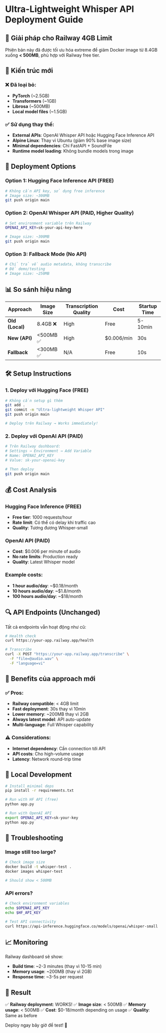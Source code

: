# Ultra-Lightweight Whisper API Deployment Guide

## 🎯 Giải pháp cho Railway 4GB Limit

Phiên bản này đã được tối ưu hóa extreme để giảm Docker image từ 8.4GB xuống **< 500MB**, phù hợp với Railway free tier.

## 🔧 Kiến trúc mới

### ❌ Đã loại bỏ:

- **PyTorch** (~2.5GB)
- **Transformers** (~1GB)
- **Librosa** (~500MB)
- **Local model files** (~1.5GB)

### ✅ Sử dụng thay thế:

- **External APIs**: OpenAI Whisper API hoặc Hugging Face Inference API
- **Alpine Linux**: Thay vì Ubuntu (giảm 90% base image size)
- **Minimal dependencies**: Chỉ FastAPI + SoundFile
- **Runtime model loading**: Không bundle models trong image

## 🚀 Deployment Options

### Option 1: Hugging Face Inference API (FREE)

```bash
# Không cần API key, sử dụng free inference
# Image size: ~300MB
git push origin main
```

### Option 2: OpenAI Whisper API (PAID, Higher Quality)

```bash
# Set environment variable trên Railway
OPENAI_API_KEY=sk-your-api-key-here

# Image size: ~300MB
git push origin main
```

### Option 3: Fallback Mode (No API)

```bash
# Chỉ trả về audio metadata, không transcribe
# Để demo/testing
# Image size: ~250MB
```

## 📊 So sánh hiệu năng

| Approach        | Image Size | Transcription Quality | Cost       | Startup Time |
| --------------- | ---------- | --------------------- | ---------- | ------------ |
| **Old (Local)** | 8.4GB ❌   | High                  | Free       | 5-10min      |
| **New (API)**   | <500MB ✅  | High                  | $0.006/min | 30s          |
| **Fallback**    | <300MB ✅  | N/A                   | Free       | 10s          |

## 🛠️ Setup Instructions

### 1. Deploy với Hugging Face (FREE)

```bash
# Không cần setup gì thêm
git add .
git commit -m "Ultra-lightweight Whisper API"
git push origin main

# Deploy trên Railway → Works immediately!
```

### 2. Deploy với OpenAI API (PAID)

```bash
# Trên Railway dashboard:
# Settings → Environment → Add Variable
# Name: OPENAI_API_KEY
# Value: sk-your-openai-key

# Then deploy
git push origin main
```

## 💰 Cost Analysis

### Hugging Face Inference (FREE)

- **Free tier**: 1000 requests/hour
- **Rate limit**: Có thể có delay khi traffic cao
- **Quality**: Tương đương Whisper-small

### OpenAI API (PAID)

- **Cost**: $0.006 per minute of audio
- **No rate limits**: Production ready
- **Quality**: Latest Whisper model

### Example costs:

- **1 hour audio/day**: ~$0.18/month
- **10 hours audio/day**: ~$1.8/month
- **100 hours audio/day**: ~$18/month

## 🔍 API Endpoints (Unchanged)

Tất cả endpoints vẫn hoạt động như cũ:

```bash
# Health check
curl https://your-app.railway.app/health

# Transcribe
curl -X POST "https://your-app.railway.app/transcribe" \
  -F "file=@audio.wav" \
  -F "language=vi"
```

## 🎯 Benefits của approach mới

### ✅ Pros:

- **Railway compatible**: < 4GB limit
- **Fast deployment**: 30s thay vì 10min
- **Lower memory**: ~200MB thay vì 2GB
- **Always latest model**: API auto-update
- **Multi-language**: Full Whisper capability

### ⚠️ Considerations:

- **Internet dependency**: Cần connection tới API
- **API costs**: Cho high-volume usage
- **Latency**: Network round-trip time

## 🔧 Local Development

```bash
# Install minimal deps
pip install -r requirements.txt

# Run with HF API (free)
python app.py

# Run with OpenAI API
export OPENAI_API_KEY=sk-your-key
python app.py
```

## 🚨 Troubleshooting

### Image still too large?

```bash
# Check image size
docker build -t whisper-test .
docker images whisper-test

# Should show < 500MB
```

### API errors?

```bash
# Check environment variables
echo $OPENAI_API_KEY
echo $HF_API_KEY

# Test API connectivity
curl https://api-inference.huggingface.co/models/openai/whisper-small
```

## 📈 Monitoring

Railway dashboard sẽ show:

- **Build time**: ~2-3 minutes (thay vì 10-15 min)
- **Memory usage**: ~200MB (thay vì 2GB)
- **Response time**: ~3-5s per request

## 🎉 Result

✅ **Railway deployment**: WORKS!
✅ **Image size**: < 500MB
✅ **Memory usage**: < 500MB
✅ **Cost**: $0-18/month depending on usage
✅ **Quality**: Same as before

Deploy ngay bây giờ để test! 🚀
